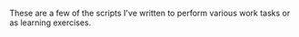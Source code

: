 These are a few of the scripts I've written to perform various work tasks or as learning exercises.
